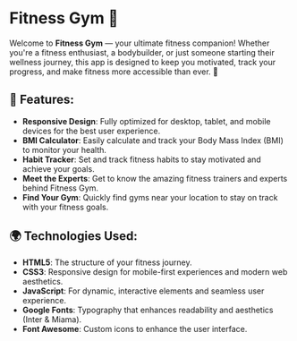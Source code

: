 # **Fitness Gym** 💪

Welcome to **Fitness Gym** — your ultimate fitness companion! Whether you're a fitness enthusiast, a bodybuilder, or just someone starting their wellness journey, this app is designed to keep you motivated, track your progress, and make fitness more accessible than ever. 🌟

## 🚀 Features:

- **Responsive Design**: Fully optimized for desktop, tablet, and mobile devices for the best user experience.
- **BMI Calculator**: Easily calculate and track your Body Mass Index (BMI) to monitor your health.
- **Habit Tracker**: Set and track fitness habits to stay motivated and achieve your goals.
- **Meet the Experts**: Get to know the amazing fitness trainers and experts behind Fitness Gym.
- **Find Your Gym**: Quickly find gyms near your location to stay on track with your fitness goals.

## 🌍 Technologies Used:

- **HTML5**: The structure of your fitness journey.
- **CSS3**: Responsive design for mobile-first experiences and modern web aesthetics.
- **JavaScript**: For dynamic, interactive elements and seamless user experience.
- **Google Fonts**: Typography that enhances readability and aesthetics (Inter & Miama).
- **Font Awesome**: Custom icons to enhance the user interface.
